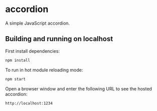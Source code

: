 # accordion

A simple JavaScript accordion.

## Building and running on localhost

First install dependencies:

```sh
npm install
```

To run in hot module reloading mode:

```sh
npm start
```

Open a browser window and enter the following URL to see the hosted accordion:

```sh
http://localhost:1234
```

